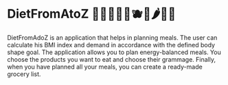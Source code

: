 # DietFromAtoZ :watermelon::avocado::pizza::green_salad::sushi::blueberries::croissant::hot_pepper::broccoli::eggplant:

DietFromAdoZ is an application that helps in planning meals. 
The user can calculate his BMI index and demand in accordance with the defined body shape goal. 
The application allows you to plan energy-balanced meals. 
You choose the products you want to eat and choose their grammage. 
Finally, when you have planned all your meals, you can create a ready-made grocery list.
